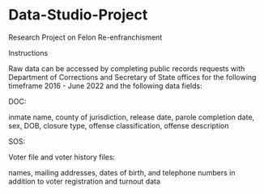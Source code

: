 # Data-Studio-Project
 Research Project on Felon Re-enfranchisment


Instructions

Raw data can be accessed by completing public records requests with Department of Corrections and Secretary of State offices for the following timeframe 2016 - June 2022 and the following data fields:

DOC:

inmate name, county of jurisdiction, release date, parole completion date, sex, DOB, closure type, offense classification, offense description

SOS:

Voter file and voter history files:

names, mailing addresses, dates of birth, and telephone numbers in addition to voter registration and turnout data
